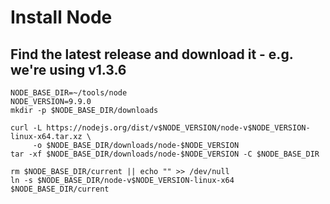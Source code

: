 

# Install Node

## Find the latest release and download it - e.g. we're using v1.3.6

```
NODE_BASE_DIR=~/tools/node
NODE_VERSION=9.9.0
mkdir -p $NODE_BASE_DIR/downloads

curl -L https://nodejs.org/dist/v$NODE_VERSION/node-v$NODE_VERSION-linux-x64.tar.xz \
     -o $NODE_BASE_DIR/downloads/node-$NODE_VERSION
tar -xf $NODE_BASE_DIR/downloads/node-$NODE_VERSION -C $NODE_BASE_DIR

rm $NODE_BASE_DIR/current || echo "" >> /dev/null
ln -s $NODE_BASE_DIR/node-v$NODE_VERSION-linux-x64 $NODE_BASE_DIR/current

```
